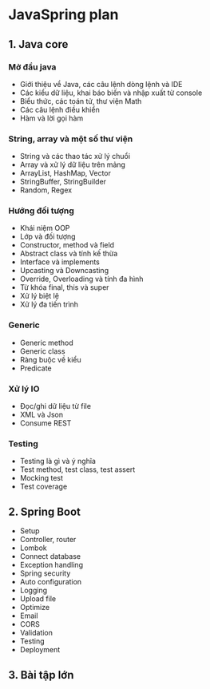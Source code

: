 # JavaSpring plan

## 1. Java core

### Mở đầu java
- Giới thiệu về Java, các câu lệnh dòng lệnh và IDE
- Các kiểu dữ liệu, khai báo biến và nhập xuất từ console
- Biểu thức, các toán tử, thư viện Math
- Các câu lệnh điều khiển
- Hàm và lời gọi hàm

### String, array và một số thư viện
- String và các thao tác xử lý chuổi
- Array và xử lý dữ liệu trên mảng
- ArrayList, HashMap, Vector
- StringBuffer, StringBuilder
- Random, Regex

### Hướng đối tượng
- Khái niệm OOP
- Lớp và đối tượng
- Constructor, method và field
- Abstract class và tính kế thừa
- Interface và implements
- Upcasting và Downcasting
- Override, Overloading và tính đa hình
- Từ khóa final, this và super
- Xử lý biệt lệ
- Xử lý đa tiến trình

### Generic
- Generic method
- Generic class
- Ràng buộc về kiểu
- Predicate

### Xử lý IO
- Đọc/ghi dữ liệu từ file
- XML và Json
- Consume REST

### Testing
- Testing là gì và ý nghĩa
- Test method, test class, test assert
- Mocking test
- Test coverage

## 2. Spring Boot
- Setup
- Controller, router
- Lombok
- Connect database
- Exception handling
- Spring security
- Auto configuration
- Logging
- Upload file
- Optimize
- Email
- CORS
- Validation
- Testing
- Deployment


## 3. Bài tập lớn

